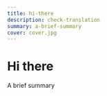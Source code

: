 ```yaml
---
title: hi-there
description: check-translation
summary: a-brief-summary
cover: cover.jpg
---
```


# Hi there
A brief summary

<!--more-->

